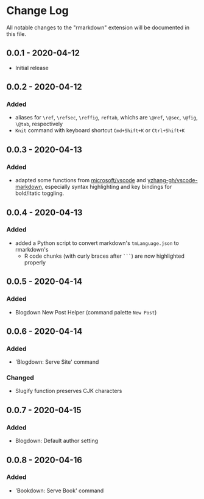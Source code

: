 # Change Log

All notable changes to the "rmarkdown" extension will be documented in this file.

## 0.0.1 - 2020-04-12

- Initial release

## 0.0.2 - 2020-04-12

### Added

- aliases for `\ref`, `\refsec`, `\reffig`, `reftab`, whichs are `\@ref`, `\@sec`, `\@fig`, `\@tab`, respectively
- `Knit` command with keyboard shortcut `Cmd+Shift+K` or `Ctrl+Shift+K`

## 0.0.3 - 2020-04-13

### Added

- adapted some functions from [microsoft/vscode](https://github.com/microsoft/vscode/tree/master/extensions/markdown-language-features) and [yzhang-gh/vscode-markdown](https://github.com/yzhang-gh/vscode-markdown), especially syntax highlighting and key bindings for bold/itatic toggling.

## 0.0.4 - 2020-04-13

### Added

- added a Python script to convert markdown's `tmLanguage.json` to rmarkdown's
  - R code chunks (with curly braces after ` ``` `) are now highlighted properly

## 0.0.5 - 2020-04-14

### Added

- Blogdown New Post Helper (command palette `New Post`)

## 0.0.6 - 2020-04-14

### Added

- 'Blogdown: Serve Site' command

### Changed

- Slugify function preserves CJK characters

## 0.0.7 - 2020-04-15

### Added

- Blogdown: Default author setting

## 0.0.8 - 2020-04-16

### Added

- 'Bookdown: Serve Book' command